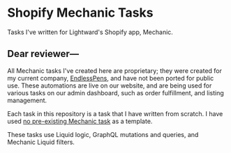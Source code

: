 # Shopify Mechanic Tasks

Tasks I've written for Lightward's Shopify app, Mechanic.

## Dear reviewer—

All Mechanic tasks I've created here are proprietary; they were created for my current company, [EndlessPens](https://endlesspens.com/), and have not been ported for public use. These automations are live on our website, and are being used for various tasks on our admin dashboard, such as order fulfillment, and listing management.

Each task in this repository is a task that I have written from scratch. I have used [no pre-existing Mechanic task](https://github.com/lightward/mechanic-tasks/tree/main/docs) as a template.

These tasks use Liquid logic, GraphQL mutations and queries, and Mechanic Liquid filters.
